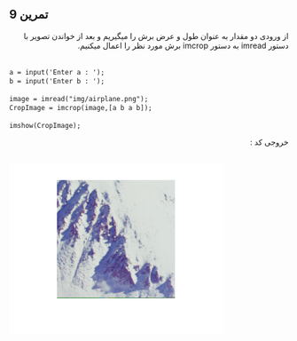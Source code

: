 ## تمرین 9
<div dir='rtl'>
  از ورودی دو مقدار به عنوان طول و عرض برش را میگیریم و بعد از خواندن تصویر با دستور imread  به دستور imcrop برش مورد نظر را اعمال میکنیم.
</div>
</br>

```
a = input('Enter a : ');
b = input('Enter b : ');

image = imread("img/airplane.png");
CropImage = imcrop(image,[a b a b]);

imshow(CropImage);
```
<div dir='rtl'>
  خروجی کد :
</div>
</br>

![](p9.png)
